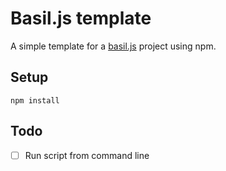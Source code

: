 Basil.js template
==================

A simple template for a [basil.js](http://basiljs.ch/) project using npm.

## Setup

`npm install`

## Todo

- [ ] Run script from command line